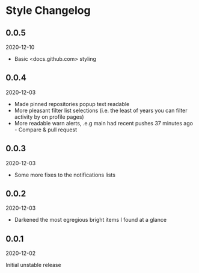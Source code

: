 # Style Changelog

<!-- markdownlint-disable no-trailing-punctuation -->

## 0.0.5

2020-12-10

* Basic <docs.github.com> styling

## 0.0.4

2020-12-03

* Made pinned repositories popup text readable
* More pleasant filter list selections (i.e. the least of years you can filter activity by on profile pages)
* More readable warn alerts, .e.g  main had recent pushes 37 minutes ago - Compare & pull request

## 0.0.3

2020-12-03

* Some more fixes to the notifications lists

## 0.0.2

2020-12-03

* Darkened the most egregious bright items I found at a glance

## 0.0.1

2020-12-02

Initial unstable release
